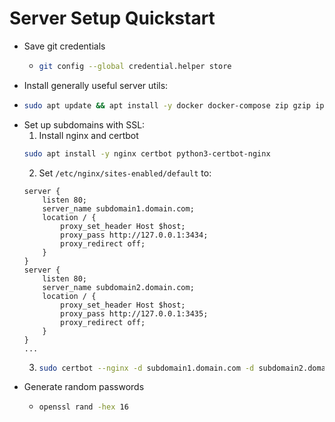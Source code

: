 # Server Setup Quickstart

* Save git credentials
  * ```bash
    git config --global credential.helper store
    ```
* Install generally useful server utils:
 * ```bash
   sudo apt update && apt install -y docker docker-compose zip gzip iputils-ping traceroute htop
   ```
* Set up subdomains with SSL:
  1. Install nginx and certbot
    ```bash
    sudo apt install -y nginx certbot python3-certbot-nginx
    ```
  2. Set `/etc/nginx/sites-enabled/default` to:
    ```nginx
    server {
        listen 80;
        server_name subdomain1.domain.com;
        location / {
            proxy_set_header Host $host;
            proxy_pass http://127.0.0.1:3434;
            proxy_redirect off;
        }
    }
    server {
        listen 80;
        server_name subdomain2.domain.com;
        location / {
            proxy_set_header Host $host;
            proxy_pass http://127.0.0.1:3435;
            proxy_redirect off;
        }
    }
    ...
    ```
  3. ```bash
     sudo certbot --nginx -d subdomain1.domain.com -d subdomain2.domain.com && sudo sevice nginx restart
     ```
* Generate random passwords
  * ```bash
    openssl rand -hex 16
    ```
